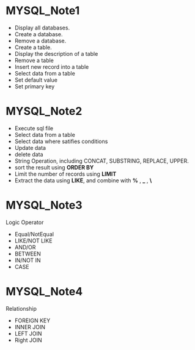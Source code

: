 
# MYSQL_Note1
* Display all databases.
* Create a database.
* Remove a database.
* Create a table.
* Display the description of a table
* Remove a table
* Insert new record into a table
* Select data from a table
* Set default value
* Set primary key

# MYSQL_Note2
* Execute sql file
* Select data from a table
* Select data where satifies conditions
* Update data
* delete data
* String Operation, including CONCAT, SUBSTRING, REPLACE, UPPER.
* sort the result using **ORDER BY**
* Limit the number of records using **LIMIT**
* Extract the data using **LIKE**, and combine with **%** , **_** ,  **\\**

# MYSQL_Note3
Logic Operator
* Equal/NotEqual
* LIKE/NOT LIKE
* AND/OR
* BETWEEN
* IN/NOT IN
* CASE

# MYSQL_Note4
Relationship
* FOREIGN KEY
* INNER JOIN
* LEFT JOIN
* Right JOIN

